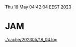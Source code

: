 Thu 18 May 04:42:04 EEST 2023
# JAM
<a href='./cache/202305/18_04.log'>./cache/202305/18_04.log</a>
